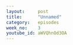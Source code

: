 ```yaml
---
layout:     post
title:      "Unnamed"
category:   episodes
week_no:    3
youtube_id: aWVQhnOd3OA
---
```

